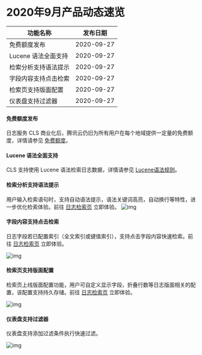 # 2020年9月产品动态速览

| 功能名称                | 发布日期 |
| ----------------------- | -------- |
| 免费额度发布         | 2020-09-27     |
| Lucene 语法全面支持   | 2020-09-27     |
| 检索分析支持语法提示 | 2020-09-27     |
| 字段内容支持点击检索 | 2020-09-27     |
| 检索页支持版面配置   | 2020-09-27     |
| 仪表盘支持过滤器     | 2020-09-27     |

#### 免费额度发布

日志服务 CLS 商业化后，腾讯云仍旧为所有用户在每个地域提供一定量的免费额度，详情请参见 [免费额度](https://cloud.tencent.com/document/product/614/47116)。


#### Lucene 语法全面支持

CLS 支持使用 Lucene 语法检索日志数据，详情请参见 [Lucene语法规则](https://cloud.tencent.com/document/product/614/47044)。

#### 检索分析支持语法提示

用户输入检索语句时，支持自动语法提示，语法关键词高亮，自动换行等特性，进一步优化检索体验。前往 [日志检索页](https://console.cloud.tencent.com/cls/search) 立即体验。
![img](http://km.oa.com/files/photos/pictures/202009/1601195128_71_w3156_h1372.gif)

#### 字段内容支持点击检索

日志字段若已配置索引（全文索引或键值索引），支持点击字段内容快速检索。前往 [日志检索页](https://console.cloud.tencent.com/cls/search) 立即体验。

![img](http://km.oa.com/files/photos/pictures/202009/1601196206_67_w3152_h1328.gif)

#### 检索页支持版面配置

检索页上线版面配置功能，用户可自定义显示字段，折叠行数等日志版面相关的配置，该配置支持持久存储。前往 [日志检索页](https://console.cloud.tencent.com/cls/search) 立即体验。

![img](http://km.oa.com/files/photos/pictures/202009/1601196426_86_w3796_h1800.gif)

#### 仪表盘支持过滤器

仪表盘支持添加过滤条件执行快速过滤。

![img](http://km.oa.com/files/photos/pictures/202009/1601196467_40_w3324_h1648.gif)

